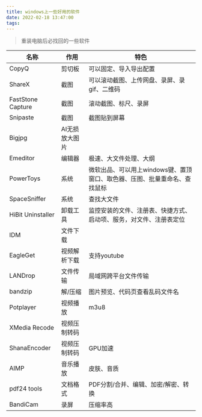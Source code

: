 ```yaml
---
title: windows上一些好用的软件
date: 2022-02-18 13:47:00
tags:
---
```

> 重装电脑后必找回的一些软件

<!-- more -->
| 名称 | 作用 | 特色 |
| --- | --- | --- |
| CopyQ | 剪切板 | 可以固定、导入导出配置 |
| ShareX | 截图 | 可以滚动截图、上传网盘、录屏、录gif、二维码 |
| FastStone Capture | 截图 | 滚动截图、标尺、录屏 |
| Snipaste | 截图 | 截图贴到屏幕 |
| Bigjpg | AI无损放大图片 |   |
| Emeditor | 编辑器 | 极速、大文件处理、大纲 |
| PowerToys | 系统 | 微软出品、可以用上windows键、置顶窗口、取色器、压图、批量重命名、查找鼠标 |
| SpaceSniffer | 系统 | 查找大文件 |
| HiBit Uninstaller | 卸载工具 | 监控安装的文件、注册表、快捷方式、启动项、服务，对文件、注册表定位 |
| IDM | 文件下载 |   |
| EagleGet | 视频解析下载 | 支持youtube |
| LANDrop | 文件传输 | 局域网跨平台文件传输 |
| bandzip | 解/压缩 | 图片预览、代码页查看乱码文件名 |
| Potplayer | 视频播放 | m3u8 |
| XMedia Recode | 视频压制转码 |   |
| ShanaEncoder | 视频压制转码 | GPU加速 |
| AIMP | 音乐播放 | 皮肤、音质 |
| pdf24 tools | 文档格式 | PDF分割/合并、编辑、加密/解密、转换 |
| BandiCam | 录屏 | 压缩率高 |